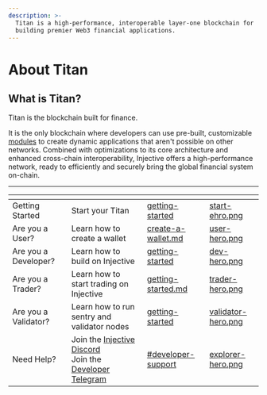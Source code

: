 ```yaml
---
description: >-
  Titan is a high-performance, interoperable layer-one blockchain for
  building premier Web3 financial applications.
---
```


# About Titan

## What is Titan?[​](https://docs.injective.network/learn/introduction#what-is-injective) <a href="#what-is-injective" id="what-is-injective"></a>

Titan is the blockchain built for finance.

It is the only blockchain where developers can use pre-built, customizable [modules](developers/modules/) to create dynamic applications that aren't possible on other networks. Combined with optimizations to its core architecture and enhanced cross-chain interoperability, Injective offers a high-performance network, ready to efficiently and securely bring the global financial system on-chain.

---

<table data-view="cards"><thead><tr><th></th><th></th><th data-hidden data-card-target data-type="content-ref"></th><th data-hidden data-card-cover data-type="files"></th></tr></thead><tbody><tr><td>Getting Started</td><td>Start your Titan</td><td><a href="getting-started/">getting-started</a></td><td><a href=".gitbook/assets/start-ehro.png">start-ehro.png</a></td></tr><tr><td>Are you a User?</td><td>Learn how to create a wallet</td><td><a href="getting-started/wallet/create-a-wallet.md">create-a-wallet.md</a></td><td><a href=".gitbook/assets/user-hero.png">user-hero.png</a></td></tr><tr><td>Are you a Developer?</td><td>Learn how to build on Injective</td><td><a href="developers/getting-started/">getting-started</a></td><td><a href=".gitbook/assets/dev-hero.png">dev-hero.png</a></td></tr><tr><td>Are you a Trader?</td><td>Learn how to start trading on Injective</td><td><a href="traders/getting-started.md">getting-started.md</a></td><td><a href=".gitbook/assets/trader-hero.png">trader-hero.png</a></td></tr><tr><td>Are you a Validator?</td><td>Learn how to run sentry and validator nodes</td><td><a href="nodes/getting-started/">getting-started</a></td><td><a href=".gitbook/assets/validator-hero.png">validator-hero.png</a></td></tr><tr><td>Need Help?</td><td>Join the <a href="https://discord.gg/injective">Injective Discord</a><br>Join the <a href="https://t.me/+qorn-J06fzA0YTZl">Developer Telegram</a> </td><td><a href="references.md#developer-support">#developer-support</a></td><td><a href=".gitbook/assets/explorer-hero.png">explorer-hero.png</a></td></tr></tbody></table>
